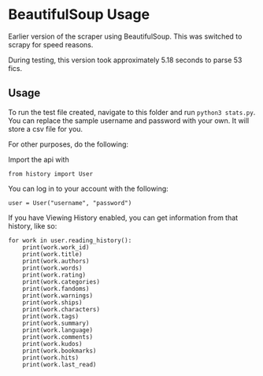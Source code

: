 # BeautifulSoup Usage
Earlier version of the scraper using BeautifulSoup. This was switched to scrapy for speed reasons.

During testing, this version took approximately 5.18 seconds to parse 53 fics.

## Usage

To run the test file created, navigate to this folder and run `python3 stats.py`. You can replace the sample username and password with your own. It will store a csv file for you.

For other purposes, do the following:

Import the api with

`from history import User`

You can log in to your account with the following:

`user = User("username", "password")`

If you have Viewing History enabled, you can get information from that history, like so:

```
for work in user.reading_history():
    print(work.work_id)
    print(work.title)
    print(work.authors)
    print(work.words)
    print(work.rating)
    print(work.categories)
    print(work.fandoms)
    print(work.warnings)
    print(work.ships)
    print(work.characters)
    print(work.tags)
    print(work.summary)
    print(work.language)
    print(work.comments)
    print(work.kudos)
    print(work.bookmarks)
    print(work.hits)
    print(work.last_read)

```
